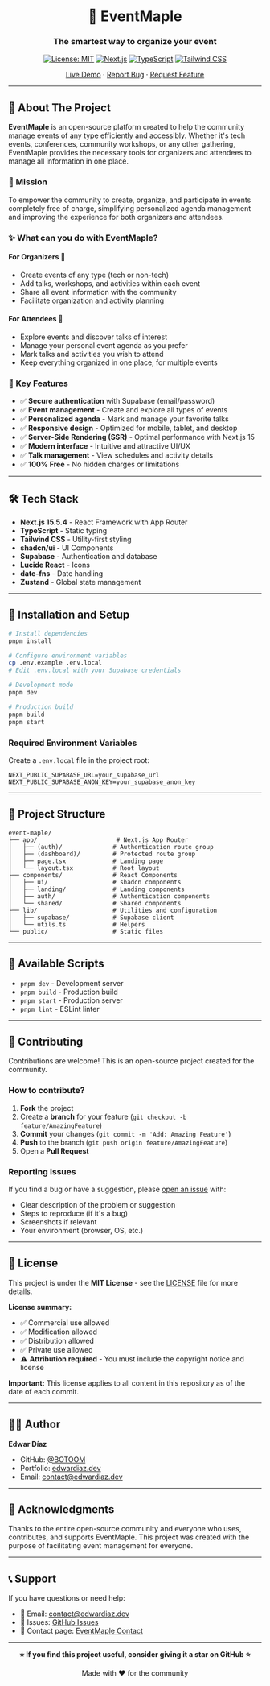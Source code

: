 <div align="center">

# 🍁 EventMaple

### The smartest way to organize your event

[![License: MIT](https://img.shields.io/badge/License-MIT-yellow.svg)](https://opensource.org/licenses/MIT)
[![Next.js](https://img.shields.io/badge/Next.js-15.5-black)](https://nextjs.org/)
[![TypeScript](https://img.shields.io/badge/TypeScript-5.0-blue)](https://www.typescriptlang.org/)
[![Tailwind CSS](https://img.shields.io/badge/Tailwind-3.0-38bdf8)](https://tailwindcss.com/)

[Live Demo](https://event-maple.edwardiaz.dev/) · [Report Bug](https://github.com/BOTOOM/event-maple/issues) · [Request Feature](https://github.com/BOTOOM/event-maple/issues)

</div>

---

## 📖 About The Project

**EventMaple** is an open-source platform created to help the community manage events of any type efficiently and accessibly. Whether it's tech events, conferences, community workshops, or any other gathering, EventMaple provides the necessary tools for organizers and attendees to manage all information in one place.

### 🎯 Mission

To empower the community to create, organize, and participate in events completely free of charge, simplifying personalized agenda management and improving the experience for both organizers and attendees.

### ✨ What can you do with EventMaple?

#### For Organizers 📅
- Create events of any type (tech or non-tech)
- Add talks, workshops, and activities within each event
- Share all event information with the community
- Facilitate organization and activity planning

#### For Attendees 👥
- Explore events and discover talks of interest
- Manage your personal event agenda as you prefer
- Mark talks and activities you wish to attend
- Keep everything organized in one place, for multiple events

### 🌟 Key Features

- ✅ **Secure authentication** with Supabase (email/password)
- ✅ **Event management** - Create and explore all types of events
- ✅ **Personalized agenda** - Mark and manage your favorite talks
- ✅ **Responsive design** - Optimized for mobile, tablet, and desktop
- ✅ **Server-Side Rendering (SSR)** - Optimal performance with Next.js 15
- ✅ **Modern interface** - Intuitive and attractive UI/UX
- ✅ **Talk management** - View schedules and activity details
- ✅ **100% Free** - No hidden charges or limitations

---

## 🛠️ Tech Stack

- **Next.js 15.5.4** - React Framework with App Router
- **TypeScript** - Static typing
- **Tailwind CSS** - Utility-first styling
- **shadcn/ui** - UI Components
- **Supabase** - Authentication and database
- **Lucide React** - Icons
- **date-fns** - Date handling
- **Zustand** - Global state management

---

## 🚀 Installation and Setup

```bash
# Install dependencies
pnpm install

# Configure environment variables
cp .env.example .env.local
# Edit .env.local with your Supabase credentials

# Development mode
pnpm dev

# Production build
pnpm build
pnpm start
```

### Required Environment Variables

Create a `.env.local` file in the project root:

```env
NEXT_PUBLIC_SUPABASE_URL=your_supabase_url
NEXT_PUBLIC_SUPABASE_ANON_KEY=your_supabase_anon_key
```

---

## 📁 Project Structure

```
event-maple/
├── app/                      # Next.js App Router
│   ├── (auth)/              # Authentication route group
│   ├── (dashboard)/         # Protected route group
│   ├── page.tsx             # Landing page
│   └── layout.tsx           # Root layout
├── components/              # React Components
│   ├── ui/                  # shadcn components
│   ├── landing/             # Landing components
│   ├── auth/                # Authentication components
│   └── shared/              # Shared components
├── lib/                     # Utilities and configuration
│   ├── supabase/            # Supabase client
│   └── utils.ts             # Helpers
└── public/                  # Static files
```

---

## 📜 Available Scripts

- `pnpm dev` - Development server
- `pnpm build` - Production build
- `pnpm start` - Production server
- `pnpm lint` - ESLint linter

---

## 🤝 Contributing

Contributions are welcome! This is an open-source project created for the community.

### How to contribute?

1. **Fork** the project
2. Create a **branch** for your feature (`git checkout -b feature/AmazingFeature`)
3. **Commit** your changes (`git commit -m 'Add: Amazing Feature'`)
4. **Push** to the branch (`git push origin feature/AmazingFeature`)
5. Open a **Pull Request**

### Reporting Issues

If you find a bug or have a suggestion, please [open an issue](https://github.com/BOTOOM/event-maple/issues) with:
- Clear description of the problem or suggestion
- Steps to reproduce (if it's a bug)
- Screenshots if relevant
- Your environment (browser, OS, etc.)

---

## 📄 License

This project is under the **MIT License** - see the [LICENSE](LICENSE) file for more details.

**License summary:**
- ✅ Commercial use allowed
- ✅ Modification allowed
- ✅ Distribution allowed
- ✅ Private use allowed
- ⚠️ **Attribution required** - You must include the copyright notice and license

**Important:** This license applies to all content in this repository as of the date of each commit.

---

## 👨‍💻 Author

**Edwar Díaz**

- GitHub: [@BOTOOM](https://github.com/BOTOOM)
- Portfolio: [edwardiaz.dev](https://edwardiaz.dev/)
- Email: [contact@edwardiaz.dev](mailto:contact@edwardiaz.dev)

---

## 🌟 Acknowledgments

Thanks to the entire open-source community and everyone who uses, contributes, and supports EventMaple. This project was created with the purpose of facilitating event management for everyone.

---

## 📞 Support

If you have questions or need help:

- 📧 Email: [contact@edwardiaz.dev](mailto:contact@edwardiaz.dev)
- 🐛 Issues: [GitHub Issues](https://github.com/BOTOOM/event-maple/issues)
- 💬 Contact page: [EventMaple Contact](https://event-maple.edwardiaz.dev/contact)

---

<div align="center">

**⭐ If you find this project useful, consider giving it a star on GitHub ⭐**

Made with ❤️ for the community

</div>
